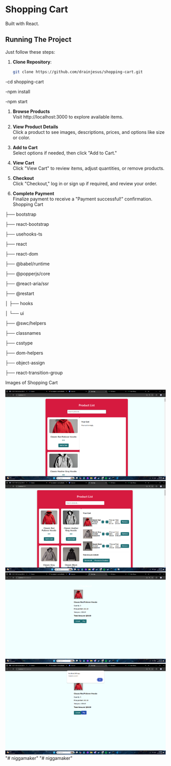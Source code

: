# Shopping Cart

Built with React.

## Running The Project

Just follow these steps:

1. **Clone Repository**:

   ```bash
   git clone https://github.com/drainjesus/shopping-cart.git
   ```

-cd shopping-cart

-npm install

-npm start

1. **Browse Products**  
   Visit http://localhost:3000 to explore available items.

2. **View Product Details**  
   Click a product to see images, descriptions, prices, and options like size or color.

3. **Add to Cart**  
   Select options if needed, then click "Add to Cart."

4. **View Cart**  
   Click "View Cart" to review items, adjust quantities, or remove products.

5. **Checkout**  
   Click "Checkout," log in or sign up if required, and review your order.

6. **Complete Payment**  
   Finalize payment to receive a "Payment successful!" confirmation.
Shopping Cart

├── bootstrap

├── react-bootstrap

├── usehooks-ts

├── react

├── react-dom

├── @babel/runtime

├── @popperjs/core

├── @react-aria/ssr

├── @restart

│ ├── hooks

│ └── ui

├── @swc/helpers

├── classnames

├── csstype

├── dom-helpers

├── object-assign

├── react-transition-group

Images of Shopping Cart

![image alt](https://github.com/drainjesus/shopping-cart/blob/main/images/1.png)
![image alt](https://github.com/drainjesus/shopping-cart/blob/main/images/2.png)
![image alt](https://github.com/drainjesus/shopping-cart/blob/main/images/3.png)
![image alt](https://github.com/drainjesus/shopping-cart/blob/main/images/4.png)
"# niggamaker" 
"# niggamaker" 
